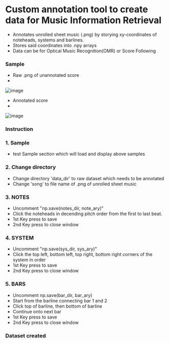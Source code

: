 # Custom annotation tool to create data for Music Information Retrieval

- Annotates unrolled sheet music (.png) by storying xy-coordinates of noteheads, systems and barlines.
- Stores said coordinates into .npy arrays
- Data can be for Optical Music Recognition(OMR) or Score Following

### Sample

- Raw .png of unannotated score
- 
![image](https://github.com/chukalexander/unrolled_score_annotation_tool/assets/117527004/3558d093-152a-4703-a78b-178ea72c04f0)


- Annotated score
- 
![image](https://github.com/chukalexander/unrolled_score_annotation_tool/assets/117527004/f8d3bdf3-516b-4144-bef3-e0457cfab635)


### Instruction

### 1. Sample
- test Sample section which will load and display above samples

### 2. Change directory
- Change directory 'data_dir' to raw dataset which needs to be annotated
- Change 'song' to file name of .png of unrolled sheet music

### 3. NOTES
- Uncomment "np.save(notes_dir, note_ary)"
- Click the noteheads in decending pitch order from the first to last beat.
- 1st Key press to save
- 2nd Key press to close window

### 4. SYSTEM
- Uncomment "np.save(sys_dir, sys_ary)"
- Click the top left, bottom left, top right, bottom right corners of the system in order
- 1st Key press to save
- 2nd Key press to close window

### 5. BARS
- Uncomment np.save(bar_dir, bar_ary)
- Start from the barline connecting bar 1 and 2
- Click top of barline, then bottom of barline
- Continue onto next bar
- 1st Key press to save
- 2nd Key press to close window

### Dataset created
